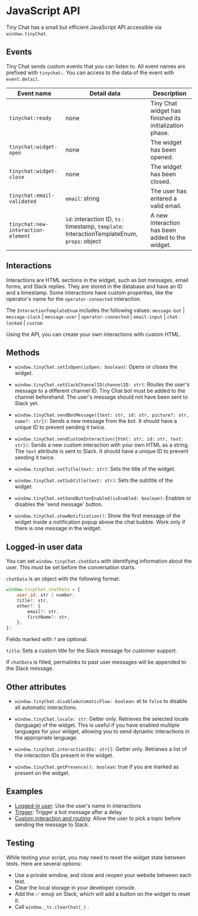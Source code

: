 # JavaScript API

Tiny Chat has a small but efficient JavaScript API accessible via `window.tinyChat`.

## Events

Tiny Chat sends custom events that you can listen to. All event names are prefixed with `tinychat:`. You can access to the data of the event with `event.detail`.

| Event name                         | Detail data                                                                                  | Description                                             |
| ---------------------------------- | -------------------------------------------------------------------------------------------- | ------------------------------------------------------- |
| `tinychat:ready`                   | none                                                                                         | Tiny Chat widget has finished its initialization phase. |
| `tinychat:widget-open`             | none                                                                                         | The widget has been opened.                             |
| `tinychat:widget-close`            | none                                                                                         | The widget has been closed.                             |
| `tinychat:email-validated`         | `email`: string                                                                              | The user has entered a valid email.                     |
| `tinychat:new-interaction-element` | `id`: interaction ID, `ts` : timestamp, `template`: InteractionTemplateEnum, `props`: object | A new interaction has been added to the widget.         |

## Interactions

Interactions are HTML sections in the widget, such as bot messages, email forms, and Slack replies. They are stored in the database and have an ID and a timestamp. Some interactions have custom properties, like the operator's name for the `operator-connected` interaction.

The `InteractionTemplateEnum` includes the following values: `message-bot` \| `message-slack` \| `message-user` \| `operator-connected` \| `email-input` \| `chat-locked` \| `custom`

Using the API, you can create your own interactions with custom HTML.

## Methods

-   `window.tinyChat.setIsOpen(isOpen: boolean)`: Opens or closes the widget.

-   `window.tinyChat.setSlackChannelID(channelID: str)`: Routes the user's message to a different channel ID. Tiny Chat bot must be added to the channel beforehand. The user's message should not have been sent to Slack yet.

-   `window.tinyChat.sendBotMessage({text: str, id: str, picture?: str, name?: str})`: Sends a new message from the bot. It should have a unique ID to prevent sending it twice.

-   `window.tinyChat.sendCustomInteraction({html: str, id: str, text: str})`: Sends a new custom interaction with your own HTML as a string. The `text` attribute is sent to Slack. It should have a unique ID to prevent sending it twice.

-   `window.tinyChat.setTitle(text: str)`: Sets the title of the widget.

-   `window.tinyChat.setSubtitle(text: str)`: Sets the subtitle of the widget.

-   `window.tinyChat.setSendButtonEnabled(isEnabled: boolean)`: Enables or disables the 'send message' button.

-   `window.tinyChat.showNotification()`: Show the first message of the widget inside a notification popup above the chat bubble. Work only if there is one message in the widget.

## Logged-in user data

You can set `window.tinyChat.chatData` with identifying information about the user. This must be set before the conversation starts.

`chatData` is an object with the following format:

```javascript
window.tinyChat.chatData = {
    user_id: str | number,
    title?: str,
    other?: {
        email?: str,
        firstName?: str,
    },
};
```

Fields marked with `?` are optional.

`title`: Sets a custom title for the Slack message for customer support.

If `chatData` is filled, permalinks to past user messages will be appended to the Slack message.

## Other attributes

-   `window.tinyChat.disableAutomaticFlow: boolean`: et to `false` to disable all automatic interactions.

-   `window.tinyChat.locale: str`: Getter only. Retrieves the selected locale (language) of the widget. This is useful if you have enabled multiple languages for your widget, allowing you to send dynamic interactions in the appropriate language.

-   `window.tinyChat.interactionIDs: str[]`: Getter only. Retrieves a list of the interaction IDs present in the widget.

-   `window.tinyChat.getPresence(): boolean`: true if you are marked as present on the widget.

## Examples

-   [Logged-in user](./examples/logged-in-user.js): Use the user's name in interactions
-   [Trigger](./examples/trigger.js): Trigger a bot message after a delay
-   [Custom interaction and routing](./examples/custom-interaction-and-routing.js): Allow the user to pick a topic before sending the message to Slack.

## Testing

While testing your script, you may need to reset the widget state between tests. Here are several options:

-   Use a private window, and close and reopen your website between each test.
-   Clear the local storage in your developer console.
-   Add the ✅ emoji on Slack, which will add a button on the widget to reset it.
-   Call `window._tc.clearChat(_)` .

